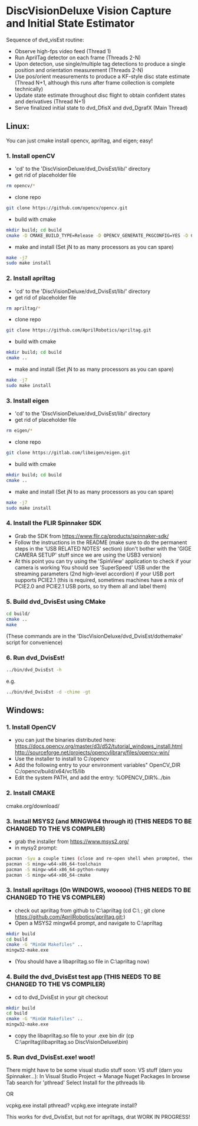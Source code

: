 # DiscVisionDeluxe Vision Capture and Initial State Estimator

Sequence of dvd_visEst routine:
- Observe high-fps video feed (Thread 1)
- Run AprilTag detector on each frame (Threads 2-N)
- Upon detection, use single/multiple tag detections to produce a single position and orientation measurement (Threads 2-N)
- Use pos/orient measurements to produce a KF-style disc state estimate (Thread N+1, although this runs after frame collection is complete technically)
- Update state estimate throughout disc flight to obtain confident states and derivatives (Thread N+1)
- Serve finalized initial state to dvd_DfisX and dvd_DgrafX (Main Thread)


## Linux:

You can just cmake install opencv, apriltag, and eigen; easy!

### 1. Install openCV
- 'cd' to the 'DiscVisionDeluxe/dvd_DvisEst/lib/' directory
- get rid of placeholder file
``` bash
rm opencv/*
```
- clone repo
``` bash
git clone https://github.com/opencv/opencv.git
```
- build with cmake
``` bash
mkdir build; cd build
cmake -D CMAKE_BUILD_TYPE=Release -D OPENCV_GENERATE_PKGCONFIG=YES -D CMAKE_INSTALL_PREFIX=/usr/local ..
```
- make and install (Set jN to as many processors as you can spare)
``` bash
make -j7
sudo make install
```

### 2. Install apriltag
- 'cd' to the 'DiscVisionDeluxe/dvd_DvisEst/lib/' directory
- get rid of placeholder file
``` bash
rm apriltag/*
```
- clone repo
``` bash
git clone https://github.com/AprilRobotics/apriltag.git
```
- build with cmake
``` bash
mkdir build; cd build
cmake ..
```
- make and install (Set jN to as many processors as you can spare)
``` bash
make -j7
sudo make install
```

### 3. Install eigen
- 'cd' to the 'DiscVisionDeluxe/dvd_DvisEst/lib/' directory
- get rid of placeholder file
``` bash
rm eigen/*
```
- clone repo
``` bash
git clone https://gitlab.com/libeigen/eigen.git
```
- build with cmake
``` bash
mkdir build; cd build
cmake ..
```
- make and install (Set jN to as many processors as you can spare)
``` bash
make -j7
sudo make install
```

### 4. Install the FLIR Spinnaker SDK
- Grab the SDK from https://www.flir.ca/products/spinnaker-sdk/
- Follow the instructions in the README 
(make sure to do the permanent steps in the 'USB RELATED NOTES' section)
(don't bother with the 'GIGE CAMERA SETUP' stuff since we are using the USB3 version)
- At this point you can try using the 'SpinView' application to check if your camera is working
You should see 'SuperSpeed' USB under the streaming parameters (2nd high-level accordion) if your USB port supports PCIE2.1 (this is required, sometimes machines have a mix of PCIE2.0 and PCIE2.1 USB ports, so try them all and label them)

### 5. Build dvd_DvisEst using CMake
``` bash
cd build/
cmake ..
make
```
(These commands are in the 'DiscVisionDeluxe/dvd_DvisEst/dothemake' script for convenience)

### 6. Run dvd_DvisEst!
``` bash
../bin/dvd_DvisEst -h
```
e.g.
``` bash
../bin/dvd_DvisEst -d -chime -gt
```



## Windows:

### 1. Install OpenCV
- you can just the binaries distributed here: 
  https://docs.opencv.org/master/d3/d52/tutorial_windows_install.html
  http://sourceforge.net/projects/opencvlibrary/files/opencv-win/
- Use the installer to install to C:/opencv
- Add the following entry to your environment variables"
    OpenCV_DIR C:/opencv/build/x64/vc15/lib
- Edit the system PATH, and add the entry:
    %OPENCV_DIR%../bin

### 2. Install CMAKE
cmake.org/download/

### 3. Install MSYS2 (and MINGW64 through it) (THIS NEEDS TO BE CHANGED TO THE VS COMPILER)
- grab the installer from https://www.msys2.org/
- in mysy2 prompt:
``` bash
pacman -Syu a couple times (close and re-open shell when prompted, then run it again)
pacman -S mingw-w64-x86_64-toolchain
pacman -S mingw-w64-x86_64-python-numpy
pacman -S mingw-w64-x86_64-cmake
```

### 3. Install apriltags (On WINDOWS, wooooo) (THIS NEEDS TO BE CHANGED TO THE VS COMPILER)
- check out apriltag from github to C:\apriltag
  (cd C:\ ; git clone https://github.com/AprilRobotics/apriltag.git;)
- Open a MSYS2 mingw64 prompt, and navigate to C:\apriltag
``` bash
mkdir build
cd build
cmake -G "MinGW Makefiles" ..
mingw32-make.exe
```
- (You should have a libapriltag.so file in C:\apriltag now)

### 4. Build the dvd_DvisEst test app (THIS NEEDS TO BE CHANGED TO THE VS COMPILER)
- cd to dvd_DvisEst in your git checkout
``` bash
mkdir build
cd build
cmake -G "MinGW Makefiles" ..
mingw32-make.exe
```
- copy the libapriltag.so file to your .exe bin dir (cp C:\apriltag\libapriltag.so DiscVisionDeluxe\bin\)

### 5. Run dvd_DvisEst.exe! woot!


There might have to be some visual studio stuff soon:
VS stuff (darn you Spinnaker...):
In Visual Studio
Project -> Manage Nuget Packages
In browse Tab search for 'pthread'
Select Install for the pthreads lib

OR

vcpkg.exe install pthread?
vcpkg.exe integrate install?

This works for dvd_DvisEst, but not for apriltags, drat
WORK IN PROGRESS!


